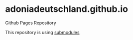 # adoniadeutschland.github.io
Github Pages Repository

This repository is using [submodules](https://github.blog/2016-02-01-working-with-submodules/)

